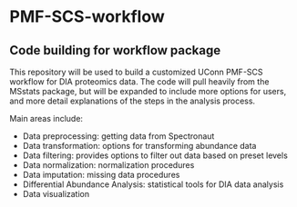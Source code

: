 # PMF-SCS-workflow


## Code building for workflow package

This repository will be used to build a customized UConn PMF-SCS workflow for DIA proteomics data. The code will pull heavily from the MSstats package, but will be expanded to include more options for users, and more detail explanations of the steps in the analysis process. 

Main areas include:

* Data preprocessing: getting data from Spectronaut
* Data transformation: options for transforming abundance data
* Data filtering: provides options to filter out data based on preset levels 
* Data normalization: normalization procedures
* Data imputation: missing data procedures
* Differential Abundance Analysis: statistical tools for DIA data analysis
* Data visualization

